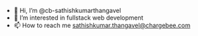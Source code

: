 - 👋 Hi, I’m @cb-sathishkumarthangavel
- 👀 I’m interested in fullstack web development
- 📫 How to reach me sathishkumar.thangavel@chargebee.com

<!---
cb-sathishkumarthangavel/cb-sathishkumarthangavel is a ✨ special ✨ repository because its `README.md` (this file) appears on your GitHub profile.
You can click the Preview link to take a look at your changes.
--->
